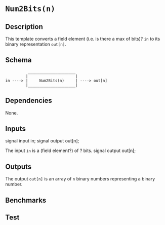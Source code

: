 # `Num2Bits(n)`

## Description

This template converts a field element (i.e. is there a max of bits)? `in` to its binary representation `out[n]`.

## Schema

```
          _____________________     
         |                     |
in ----> |     Num2Bits(n)     | ----> out[n]
         |_____________________|     
```

## Dependencies

None.

## Inputs

 signal input in;
    signal output out[n];

The input `in` is a (field element?) of ? bits.
    signal output out[n];

## Outputs

The output `out[n]` is an array of `n` binary numbers representing a binary number.
<!--- TODO: Add the order of the representation, i.e. out0] vs. out[n-1] -->
## Benchmarks 

## Test